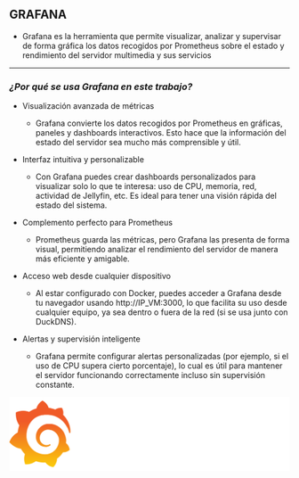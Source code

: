 ## GRAFANA

- Grafana es la herramienta que permite visualizar, analizar y supervisar de forma gráfica los datos recogidos por Prometheus sobre el estado y rendimiento del servidor multimedia y sus servicios

---

### *¿Por qué se usa Grafana en este trabajo?*

- Visualización avanzada de métricas
    - Grafana convierte los datos recogidos por Prometheus en gráficas, paneles y dashboards interactivos. Esto hace que la información del estado del servidor sea mucho más comprensible y útil.

- Interfaz intuitiva y personalizable
    - Con Grafana puedes crear dashboards personalizados para visualizar solo lo que te interesa: uso de CPU, memoria, red, actividad de Jellyfin, etc. Es ideal para tener una visión rápida del estado del sistema.

- Complemento perfecto para Prometheus
    - Prometheus guarda las métricas, pero Grafana las presenta de forma visual, permitiendo analizar el rendimiento del servidor de manera más eficiente y amigable.

- Acceso web desde cualquier dispositivo
    - Al estar configurado con Docker, puedes acceder a Grafana desde tu navegador usando http://IP_VM:3000, lo que facilita su uso desde cualquier equipo, ya sea dentro o fuera de la red (si se usa junto con DuckDNS).

- Alertas y supervisión inteligente
    - Grafana permite configurar alertas personalizadas (por ejemplo, si el uso de CPU supera cierto porcentaje), lo cual es útil para mantener el servidor funcionando correctamente incluso sin supervisión constante.

![GRAFANA](/MainFolder/img/graf.png)
